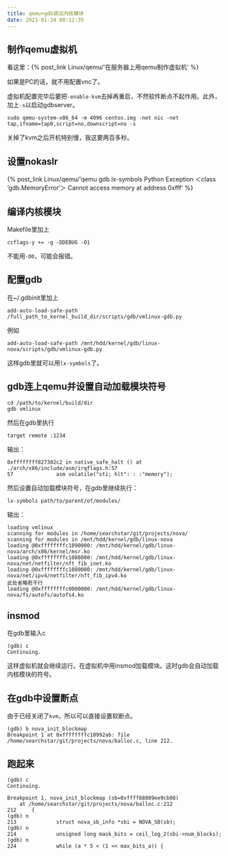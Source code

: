 ```yaml
---
title: qemu+gdb调试内核模块
date: 2021-01-24 00:12:35
---
```


## 制作qemu虚拟机

看这里：{% post_link Linux/qemu/'在服务器上用qemu制作虚拟机' %}

如果是PC的话，就不用配置vnc了。

虚拟机配置完毕后要把`-enable-kvm`去掉再重启，不然软件断点不起作用。此外，加上`-s`以启动gdbserver。

```shell
sudo qemu-system-x86_64 -m 4096 centos.img -net nic -net tap,ifname=tap0,script=no,downscript=no -s
```

关掉了kvm之后开机特别慢，我这要两百多秒。

## 设置nokaslr

{% post_link Linux/qemu/'qemu gdb lx-symbols Python Exception ＜class ‘gdb.MemoryError‘＞ Cannot access memory at address 0xfff' %}

## 编译内核模块

Makefile里加上

```text
ccflags-y += -g -DDEBUG -O1
```

不能用`-O0`，可能会报错。

## 配置gdb

在~/.gdbinit里加上

```text
add-auto-load-safe-path /full_path_to_kernel_build_dir/scripts/gdb/vmlinux-gdb.py
```

例如

```text
add-auto-load-safe-path /mnt/hdd/kernel/gdb/linux-nova/scripts/gdb/vmlinux-gdb.py
```

这样gdb里就可以用`lx-symbols`了。

## gdb连上qemu并设置自动加载模块符号

```shell
cd /path/to/kernel/build/dir
gdb vmlinux
```

然后在gdb里执行

```gdb
target remote :1234
```

输出：

```text
0xffffffff827302c2 in native_safe_halt () at ./arch/x86/include/asm/irqflags.h:57
57              asm volatile("sti; hlt": : :"memory");
```

然后设置自动加载模块符号，在gdb里继续执行：

```gdb
lx-symbols path/to/parent/of/modules/
```

输出：

```text
loading vmlinux
scanning for modules in /home/searchstar/git/projects/nova/
scanning for modules in /mnt/hdd/kernel/gdb/linux-nova
loading @0xffffffffc1090000: /mnt/hdd/kernel/gdb/linux-nova/arch/x86/kernel/msr.ko
loading @0xffffffffc1088000: /mnt/hdd/kernel/gdb/linux-nova/net/netfilter/nft_fib_inet.ko
loading @0xffffffffc1080000: /mnt/hdd/kernel/gdb/linux-nova/net/ipv4/netfilter/nft_fib_ipv4.ko
此处省略若干行
loading @0xffffffffc0000000: /mnt/hdd/kernel/gdb/linux-nova/fs/autofs/autofs4.ko
```

## insmod

在gdb里输入c

```text
(gdb) c
Continuing.
```

这样虚拟机就会继续运行。在虚拟机中用insmod加载模块。这时gdb会自动加载内核模块的符号。

## 在gdb中设置断点

由于已经关闭了`kvm`，所以可以直接设置软断点。

```text
(gdb) b nova_init_blockmap
Breakpoint 1 at 0xffffffffc10992ab: file /home/searchstar/git/projects/nova/balloc.c, line 212.
```

## 跑起来

```text
(gdb) c
Continuing.

Breakpoint 1, nova_init_blockmap (sb=0xffff88809ee9cb08)
    at /home/searchstar/git/projects/nova/balloc.c:212
212     {
(gdb) n
213             struct nova_sb_info *sbi = NOVA_SB(sb);
(gdb) n
214             unsigned long mask_bits = ceil_log_2(sbi->num_blocks);
(gdb) n
224             while (a * 5 < (1 << max_bits_a)) {
```
